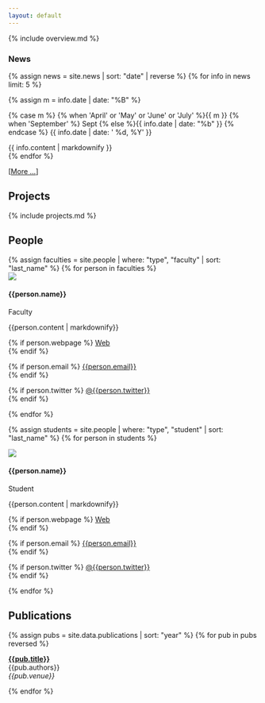 ```yaml
---
layout: default
---
```


{% include overview.md %}

### News

<p>
{% assign news = site.news | sort: "date" | reverse %}
{% for info in news limit: 5 %}
<div class="news">
  <div class="news-date">
{% assign m = info.date | date: "%B" %}

{% case m %}
  {% when 'April' or 'May' or 'June' or 'July' %}{{ m }}
  {% when 'September' %} Sept
  {% else %}{{ info.date | date: "%b" }}
{% endcase %}
{{ info.date | date: ' %d, %Y' }}</div>
  <div class="news-matter">{{ info.content | markdownify }}</div>
</div>
{% endfor %}
</p>

[[More ...]({{site.baseurl}}/news/)]

## Projects

{% include projects.md %}

## People

<div class="people">
{% assign faculties = site.people | where: "type", "faculty" | sort: "last_name" %}
{% for person in faculties %}

<div class="person" id="{{person.relative_path}}">
  <img class="pp" src="{{ person.picture | prepend: site.baseurl }}">
  <h4 class="no-bottom">{{person.name}}</h4>
  <div class="since">Faculty<br/>
  <!-- {{person.started}} - Present -->
  </div>

  {{person.content | markdownify}}

  <div class="social">
  {% if person.webpage %}
  <a href="{{person.webpage}}" target="_blank"><i class="icon fa fa-globe"></i>Web</a><br>
  {% endif %}

  {% if person.email %}
  <a href="mailto:{{person.email}}"><i class="icon fa fa-envelope"></i>{{person.email}}</a><br>
  {% endif %}

  {% if person.twitter %}
  <a href="https://twitter.com/{{person.twitter}}" target="_blank"><i class="icon fa fa-twitter"></i>@{{person.twitter}}</a><br>
  {% endif %}
  </div>
</div>
{% endfor %}

{% assign students = site.people | where: "type", "student" | sort: "last_name"
%}
{% for person in students %}

<div class="person" id="{{person.relative_path}}">
  <img class="pp" src="{{ person.picture | prepend: site.baseurl }}">
  <h4 class="no-bottom">{{person.name}}</h4>
  <div class="since">Student<br/>
  <!-- {{person.started}} - Present -->
  </div>

  {{person.content | markdownify}}

  <div class="social">
  {% if person.webpage %}
  <a href="{{person.webpage}}" target="_blank"><i class="icon fa fa-globe"></i>Web</a><br>
  {% endif %}

  {% if person.email %}
  <a href="mailto:{{person.email}}"><i class="icon fa fa-envelope"></i>{{person.email}}</a><br>
  {% endif %}

  {% if person.twitter %}
  <a href="https://twitter.com/{{person.twitter}}" target="_blank"><i class="icon fa fa-twitter"></i>@{{person.twitter}}</a><br>
  {% endif %}
  </div>
</div>
{% endfor %}

</div>

## Publications

{% assign pubs = site.data.publications | sort: "year" %}
{% for pub in pubs reversed %}

**[{{pub.title}}]({{pub.url}})**<br/>
{{pub.authors}}<br/>
_{{pub.venue}}_

{% endfor %}
